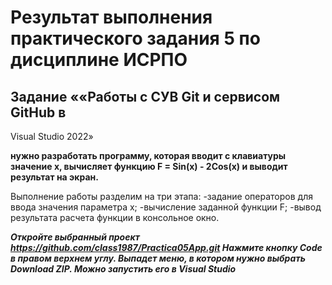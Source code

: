 # Результат выполнения практического задания 5 по дисциплине ИСРПО

## Задание ««Работы с СУВ Git и сервисом GitHub в
Visual Studio 2022»

**нужно разработать программу, которая вводит с клавиатуры
значение х, вычисляет функцию F = Sin(x) - 2Cos(x) и выводит результат на экран.**

Выполнение работы разделим на три этапа:
-задание операторов для ввода значения параметра x;
-вычисление заданной функции F;
-вывод результата расчета функции в консольное окно.

***Откройте выбранный проект https://github.com/class1987/Practica05App.git
Нажмите кнопку Code в правом верхнем углу. Выпадет меню, в котором нужно выбрать Download ZIP.
Можно запустить его в Visual Studio***
